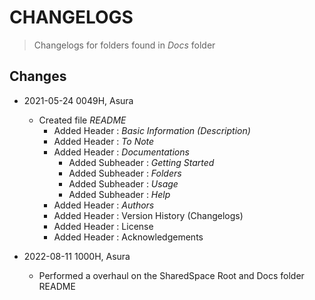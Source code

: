 # CHANGELOGS

> Changelogs for folders found in *Docs* folder

## Changes
- 2021-05-24 0049H, Asura
    - Created file *README*
        + Added Header : *Basic Information (Description)*
        + Added Header : *To Note*
        - Added Header : *Documentations*
            + Added Subheader : *Getting Started*
            + Added Subheader : *Folders*
            + Added Subheader : *Usage*
            + Added Subheader : *Help*
        + Added Header : *Authors*
        + Added Header : Version History (Changelogs)
        + Added Header : License
        + Added Header : Acknowledgements

- 2022-08-11 1000H, Asura
    - Performed a overhaul on the SharedSpace Root and Docs folder README

    
